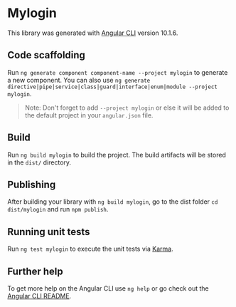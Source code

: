 # Mylogin

This library was generated with [Angular CLI](https://github.com/angular/angular-cli) version 10.1.6.

## Code scaffolding

Run `ng generate component component-name --project mylogin` to generate a new component. You can also use `ng generate directive|pipe|service|class|guard|interface|enum|module --project mylogin`.
> Note: Don't forget to add `--project mylogin` or else it will be added to the default project in your `angular.json` file. 

## Build

Run `ng build mylogin` to build the project. The build artifacts will be stored in the `dist/` directory.

## Publishing

After building your library with `ng build mylogin`, go to the dist folder `cd dist/mylogin` and run `npm publish`.

## Running unit tests

Run `ng test mylogin` to execute the unit tests via [Karma](https://karma-runner.github.io).

## Further help

To get more help on the Angular CLI use `ng help` or go check out the [Angular CLI README](https://github.com/angular/angular-cli/blob/master/README.md).
